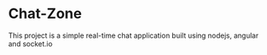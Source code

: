 # Chat-Zone

This project is a simple real-time chat application built using nodejs, angular and socket.io
